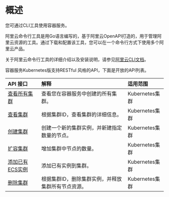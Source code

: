 # 概述

您可通过CLI工具使用容器服务。

阿里云命令行工具是用Go语言编写的，基于阿里云OpenAPI打造的，用于管理阿里云资源的工具。通过下载和配置该工具，您可以在一个命令行方式下使用多个阿里云产品。

关于阿里云命令行工具的详细介绍以及安装说明，请参见[阿里云CLI文档](https://help.aliyun.com/product/29991.html)。

容器服务Kubernetes版支持RESTful 风格的API，下面是开放的API列表。

|API 接口|解释|适用范围|
|:-----|:-|:---|
|[查看所有集群](/cn.zh-CN/CLI参考（旧版）/查看所有集群实例.md)|查看您在容器服务中创建的所有集群。|Kubernetes集群|
|[查看集群](/cn.zh-CN/CLI参考（旧版）/查看集群实例.md)|根据集群ID，查看集群的详细信息。|Kubernetes集群|
|[创建集群](/cn.zh-CN/CLI参考（旧版）/创建集群实例.md)|创建一个新的集群实例，并新建指定数量的节点。|Kubernetes集群|
|[扩容集群](/cn.zh-CN/CLI参考（旧版）/扩容集群实例.md)|增加集群中节点的数量。|Kubernetes集群|
|[添加已有ECS实例](/cn.zh-CN/CLI参考（旧版）/添加已有ECS实例.md)|添加已有实例到集群。|Kubernetes集群|
|[删除集群](/cn.zh-CN/CLI参考（旧版）/删除集群实例.md)|根据集群ID，删除集群实例，并释放集群所有节点资源。|Kubernetes集群|

